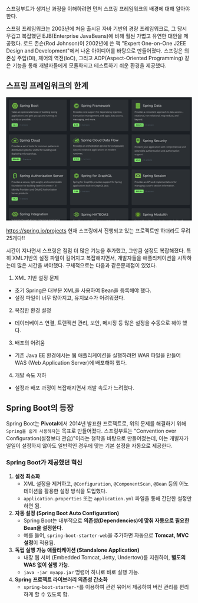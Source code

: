 스프링부트가 생겨난 과정을 이해하려면 먼저 스프링 프레임워크의 배경에 대해 알아야 한다.

스프링 프레임워크는 2003년에 처음 출시된 자바 기반의 경량 프레임워크로, 그 당시 무겁고 복잡했던 EJB(Enterprise JavaBeans)에 비해 훨씬 가볍고 유연한 대안을 제공했다. 로드 존슨(Rod Johnson)이 2002년에 쓴 책 "Expert One-on-One J2EE Design and Development"에서 나온 아이디어를 바탕으로 만들어졌다. 스프링은 의존성 주입(DI), 제어의 역전(IoC), 그리고 AOP(Aspect-Oriented Programming) 같은 기능을 통해 개발자들에게 모듈화되고 테스트하기 쉬운 환경을 제공했다.

## 스프링 프레임워크의 한계

![1-1.springboot.png](../images/1.springboot-1.png)

https://spring.io/projects 현재 스프링에서 진행되고 있는 프로젝트만 하더라도 무려 25개다!!

시간이 지나면서 스프링은 점점 더 많은 기능을 추가했고, 그만큼 설정도 복잡해졌다. 특히 XML기반의 설정 파일이 길어지고 복잡해지면서, 개발자들을 애플리케이션을 시작하는데 많은 시간을 써야했다. 구체적으로는 다음과 같은문제점이 있었다.

1. XML 기반 설정 문제

- 초기 Spring은 대부분 XML을 사용하여 Bean을 등록해야 했다.
- 설정 파일이 너무 많아지고, 유지보수가 어려워졌다.

2. 복잡한 환경 설정

- 데이터베이스 연결, 트랜잭션 관리, 보안, 메시징 등 많은 설정을 수동으로 해야 했다.
3. 배포의 어려움
- 기존 Java EE 환경에서는 웹 애플리케이션을 실행하려면 WAR 파일을 만들어 WAS (Web Application Server)에 배포해야 했다.

4. 개발 속도 저하

- 설정과 배포 과정이 복잡해지면서 개발 속도가 느려졌다.

## Spring Boot의 등장

Spring Boot는 **Pivotal**에서 2014년 발표한 프로젝트로, 위의 문제를 해결하기 위해 `Spring을 쉽게 사용하자`는 목표로 만들어졌다. 스프링부트는 "Convention over Configuration(설정보다 관습)"이라는 철학을 바탕으로 만들어졌는데, 이는 개발자가 일일이 설정하지 않아도 일반적인 경우에 맞는 기본 설정을 자동으로 제공한다.

### **Spring Boot가 제공했던 혁신**

1. **설정 최소화**
    - XML 설정을 제거하고, `@Configuration`, `@ComponentScan`, `@Bean` 등의 어노테이션을 활용한 설정 방식을 도입했다.
    - `application.properties` 또는 `application.yml` 파일을 통해 간단한 설정만 하면 됨.
2. **자동 설정 (Spring Boot Auto Configuration)**
    - Spring Boot는 내부적으로 **의존성(Dependencies)에 맞춰 자동으로 필요한 Bean을 설정한다**.
    - 예를 들어, `spring-boot-starter-web`을 추가하면 자동으로 **Tomcat, MVC 설정**이 적용됨.
3. **독립 실행 가능 애플리케이션 (Standalone Application)**
    - 내장 웹 서버 (Embedded Tomcat, Jetty, Undertow)를 지원하여, **별도의 WAS 없이 실행 가능**.
    - `java -jar myapp.jar` 명령어 하나로 바로 실행 가능.
4. **Spring 프로젝트 라이브러리 의존성 간소화**
    - `spring-boot-starter-*`를 이용하여 관련 묶어서 제공하여 버전 관리를 편리하게 할 수 있도록 함.
